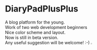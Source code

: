 # DiaryPadPlusPlus
A blog platform for the young. <br>
Work of two web development beginners<br>
Nice color scheme and layout.<br>
Now is still in beta version.<br>
Any useful suggestion will be welcome! :-)
<img src="https://pic.superbed.cn/item/5e0ac31c76085c3289f6e24a.png" style="width: 1%; height: 1%;">
